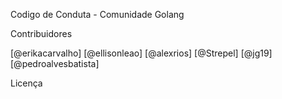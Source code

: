 Codigo de Conduta - Comunidade Golang

Contribuidores

[@erikacarvalho]
[@ellisonleao]
[@alexrios]
[@Strepel]
[@jg19]
[@pedroalvesbatista]

Licença
